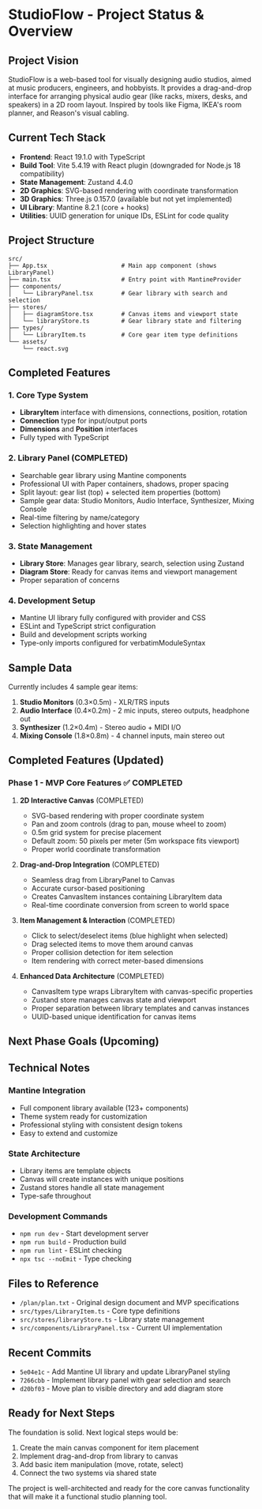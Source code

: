 # StudioFlow - Project Status & Overview

## Project Vision
StudioFlow is a web-based tool for visually designing audio studios, aimed at music producers, engineers, and hobbyists. It provides a drag-and-drop interface for arranging physical audio gear (like racks, mixers, desks, and speakers) in a 2D room layout. Inspired by tools like Figma, IKEA's room planner, and Reason's visual cabling.

## Current Tech Stack
- **Frontend**: React 19.1.0 with TypeScript
- **Build Tool**: Vite 5.4.19 with React plugin (downgraded for Node.js 18 compatibility)
- **State Management**: Zustand 4.4.0
- **2D Graphics**: SVG-based rendering with coordinate transformation
- **3D Graphics**: Three.js 0.157.0 (available but not yet implemented)
- **UI Library**: Mantine 8.2.1 (core + hooks)
- **Utilities**: UUID generation for unique IDs, ESLint for code quality

## Project Structure
```
src/
├── App.tsx                     # Main app component (shows LibraryPanel)
├── main.tsx                    # Entry point with MantineProvider
├── components/
│   └── LibraryPanel.tsx        # Gear library with search and selection
├── stores/
│   ├── diagramStore.tsx        # Canvas items and viewport state
│   └── libraryStore.ts         # Gear library state and filtering
├── types/
│   └── LibraryItem.ts          # Core gear item type definitions
└── assets/
    └── react.svg
```

## Completed Features

### 1. Core Type System
- **LibraryItem** interface with dimensions, connections, position, rotation
- **Connection** type for input/output ports
- **Dimensions** and **Position** interfaces
- Fully typed with TypeScript

### 2. Library Panel (COMPLETED)
- Searchable gear library using Mantine components
- Professional UI with Paper containers, shadows, proper spacing
- Split layout: gear list (top) + selected item properties (bottom)
- Sample gear data: Studio Monitors, Audio Interface, Synthesizer, Mixing Console
- Real-time filtering by name/category
- Selection highlighting and hover states

### 3. State Management
- **Library Store**: Manages gear library, search, selection using Zustand
- **Diagram Store**: Ready for canvas items and viewport management
- Proper separation of concerns

### 4. Development Setup
- Mantine UI library fully configured with provider and CSS
- ESLint and TypeScript strict configuration
- Build and development scripts working
- Type-only imports configured for verbatimModuleSyntax

## Sample Data
Currently includes 4 sample gear items:
1. **Studio Monitors** (0.3×0.5m) - XLR/TRS inputs
2. **Audio Interface** (0.4×0.2m) - 2 mic inputs, stereo outputs, headphone out
3. **Synthesizer** (1.2×0.4m) - Stereo audio + MIDI I/O
4. **Mixing Console** (1.8×0.8m) - 4 channel inputs, main stereo out

## Completed Features (Updated)

### Phase 1 - MVP Core Features ✅ COMPLETED
1. **2D Interactive Canvas** (COMPLETED)
   - SVG-based rendering with proper coordinate system
   - Pan and zoom controls (drag to pan, mouse wheel to zoom)
   - 0.5m grid system for precise placement
   - Default zoom: 50 pixels per meter (5m workspace fits viewport)
   - Proper world coordinate transformation

2. **Drag-and-Drop Integration** (COMPLETED)
   - Seamless drag from LibraryPanel to Canvas
   - Accurate cursor-based positioning
   - Creates CanvasItem instances containing LibraryItem data
   - Real-time coordinate conversion from screen to world space

3. **Item Management & Interaction** (COMPLETED)
   - Click to select/deselect items (blue highlight when selected)
   - Drag selected items to move them around canvas
   - Proper collision detection for item selection
   - Item rendering with correct meter-based dimensions

4. **Enhanced Data Architecture** (COMPLETED)
   - CanvasItem type wraps LibraryItem with canvas-specific properties
   - Zustand store manages canvas state and viewport
   - Proper separation between library templates and canvas instances
   - UUID-based unique identification for canvas items

## Next Phase Goals (Upcoming)

## Technical Notes

### Mantine Integration
- Full component library available (123+ components)
- Theme system ready for customization
- Professional styling with consistent design tokens
- Easy to extend and customize

### State Architecture
- Library items are template objects
- Canvas will create instances with unique positions
- Zustand stores handle all state management
- Type-safe throughout

### Development Commands
- `npm run dev` - Start development server
- `npm run build` - Production build
- `npm run lint` - ESLint checking
- `npx tsc --noEmit` - Type checking

## Files to Reference
- `/plan/plan.txt` - Original design document and MVP specifications
- `src/types/LibraryItem.ts` - Core type definitions
- `src/stores/libraryStore.ts` - Library state management
- `src/components/LibraryPanel.tsx` - Current UI implementation

## Recent Commits
- `5e04e1c` - Add Mantine UI library and update LibraryPanel styling
- `7266cbb` - Implement library panel with gear selection and search
- `d20bf03` - Move plan to visible directory and add diagram store

## Ready for Next Steps
The foundation is solid. Next logical steps would be:
1. Create the main canvas component for item placement
2. Implement drag-and-drop from library to canvas
3. Add basic item manipulation (move, rotate, select)
4. Connect the two systems via shared state

The project is well-architected and ready for the core canvas functionality that will make it a functional studio planning tool.